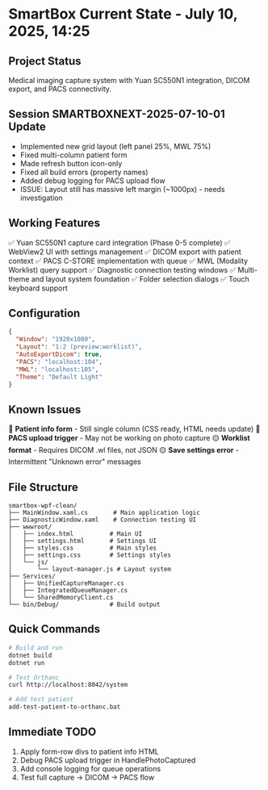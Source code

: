 # SmartBox Current State - July 10, 2025, 14:25

## Project Status
Medical imaging capture system with Yuan SC550N1 integration, DICOM export, and PACS connectivity.

## Session SMARTBOXNEXT-2025-07-10-01 Update
- Implemented new grid layout (left panel 25%, MWL 75%)
- Fixed multi-column patient form
- Made refresh button icon-only
- Fixed all build errors (property names)
- Added debug logging for PACS upload flow
- ISSUE: Layout still has massive left margin (~1000px) - needs investigation

## Working Features
✅ Yuan SC550N1 capture card integration (Phase 0-5 complete)
✅ WebView2 UI with settings management
✅ DICOM export with patient context
✅ PACS C-STORE implementation with queue
✅ MWL (Modality Worklist) query support
✅ Diagnostic connection testing windows
✅ Multi-theme and layout system foundation
✅ Folder selection dialogs
✅ Touch keyboard support

## Configuration
```json
{
  "Window": "1920x1080",
  "Layout": "1:2 (preview:worklist)",
  "AutoExportDicom": true,
  "PACS": "localhost:104",
  "MWL": "localhost:105",
  "Theme": "Default Light"
}
```

## Known Issues
🔴 **Patient info form** - Still single column (CSS ready, HTML needs update)
🔴 **PACS upload trigger** - May not be working on photo capture
🟡 **Worklist format** - Requires DICOM .wl files, not JSON
🟡 **Save settings error** - Intermittent "Unknown error" messages

## File Structure
```
smartbox-wpf-clean/
├── MainWindow.xaml.cs       # Main application logic
├── DiagnosticWindow.xaml    # Connection testing UI
├── wwwroot/
│   ├── index.html          # Main UI
│   ├── settings.html       # Settings UI
│   ├── styles.css          # Main styles
│   ├── settings.css        # Settings styles
│   └── js/
│       └── layout-manager.js # Layout system
├── Services/
│   ├── UnifiedCaptureManager.cs
│   ├── IntegratedQueueManager.cs
│   └── SharedMemoryClient.cs
└── bin/Debug/              # Build output
```

## Quick Commands
```bash
# Build and run
dotnet build
dotnet run

# Test Orthanc
curl http://localhost:8042/system

# Add test patient
add-test-patient-to-orthanc.bat
```

## Immediate TODO
1. Apply form-row divs to patient info HTML
2. Debug PACS upload trigger in HandlePhotoCaptured
3. Add console logging for queue operations
4. Test full capture → DICOM → PACS flow